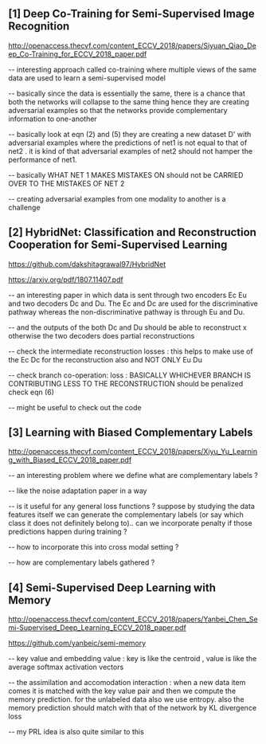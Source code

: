 
[1] Deep Co-Training for Semi-Supervised Image Recognition
-----------------------------------------------------------

http://openaccess.thecvf.com/content_ECCV_2018/papers/Siyuan_Qiao_Deep_Co-Training_for_ECCV_2018_paper.pdf

-- interesting approach called co-training where multiple views of the same data 
are used to learn a semi-supervised model 

-- basically since the data is essentially the same, there is a chance that both the networks will collapse to the
same thing hence they are creating adversarial examples so that the networks provide complementary information
to one-another 

-- basically look at eqn (2) and (5) they are creating a new dataset D' with adversarial examples where the predictions of 
net1 is not equal to that of net2 . it is kind of that adversarial examples of net2 should not hamper the performance of net1.

-- basically WHAT NET 1 MAKES MISTAKES ON should not be CARRIED OVER TO THE MISTAKES OF NET 2

-- creating adversarial examples from one modality to another is a challenge 

[2] HybridNet: Classification and Reconstruction Cooperation for Semi-Supervised Learning
-------------------------------------------------------------------------------------------

https://github.com/dakshitagrawal97/HybridNet

https://arxiv.org/pdf/1807.11407.pdf

-- an interesting paper in which data is sent through two encoders Ec Eu and two decoders Dc and Du. The Ec and Dc are used for the discriminative pathway whereas the non-discriminative pathway is through Eu and Du.

-- and the outputs of the both Dc and Du should be able to reconstruct x otherwise the two decoders does partial reconstructions

-- check the intermediate reconstruction losses : this helps to make use of the Ec Dc for the reconstruction also and NOT ONLY Eu Du

-- check branch co-operation: loss : BASICALLY WHICHEVER BRANCH IS CONTRIBUTING LESS TO THE RECONSTRUCTION should be penalized
check eqn (6)

-- might be useful to check out the code 

[3] Learning with Biased Complementary Labels
-------------------------------------------------------------------------------------------

http://openaccess.thecvf.com/content_ECCV_2018/papers/Xiyu_Yu_Learning_with_Biased_ECCV_2018_paper.pdf

-- an interesting problem where we define what are complementary labels ? 

-- like the noise adaptation paper in a way 

-- is it useful for any general loss functions ? suppose by studying the data features itself we can generate the complementary labels (or say which class it does not definitely belong to).. can we incorporate penalty if those predictions happen during training ?

-- how to incorporate this into cross modal setting ? 

-- how are complementary labels gathered ?


[4] Semi-Supervised Deep Learning with Memory
-------------------------------------------------------------------------------------------

http://openaccess.thecvf.com/content_ECCV_2018/papers/Yanbei_Chen_Semi-Supervised_Deep_Learning_ECCV_2018_paper.pdf

https://github.com/yanbeic/semi-memory

-- key value and embedding value : key is like the centroid , value is like the average softmax activation vectors 

-- the assimilation and accomodation interaction : when a new data item comes it is matched with the key value pair and then we compute the memory prediction. for the unlabeled data also we use entropy. also the memory prediction should match with that of the network by KL divergence loss

-- my PRL idea is also quite similar to this



